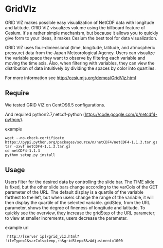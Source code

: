 # GridVIz

GRID VIZ makes possible easy visualization of NetCDF data with longitude and latitude. GRID VIZ visualizes volume using the billboard feature of Cesium. It's a rather simple mechanism, but because it allows you to quickly give form to your ideas, it makes Cesium the best tool for data visualization.

GRID VIZ uses four-dimensional (time, longitude, latitude, and atmospheric pressure) data from the Japan Meteorological Agency. Users can visualize the variable space they want to observe by filtering each variable and moving the time axis. Also, when filtering with variables, they can view the distribution of data intuitively by dividing the spaces by color into quartiles.

For more information see http://cesiumjs.org/demos/GridViz.html

## Require

We tested GRID VIZ on CentOS6.5 configurations.

And required python2.7,netcdf-python
(https://code.google.com/p/netcdf4-python/).

example

    wget --no-check-certificate https://pypi.python.org/packages/source/n/netCDF4/netCDF4-1.1.3.tar.gz
    tar -zxvf netCDF4-1.1.3.tar.gz
    cd netCDF4-1.1.3
    python setup.py install

## Usage

Users filter for the desired data by controlling the slide bar. The TIME slide is fixed, but the other slide bars change according to the varCols of the GET parameter of the URL. The default display is a quartile of the variable farthest to the left, but when users change the range of the variable, it will then display the quartile of the selected variable. gridStep, from the URL parameter, shows the degree of fineness of longitude and latitude. To quickly see the overview, they increase the gridStep of the URL parameter; to view at smaller increments, users decrease the parameter.

example url

     http://[server ip]/grid_viz.html?fileType=1&varCols=temp,rh&gridStep=5&zAdjustment=1000



